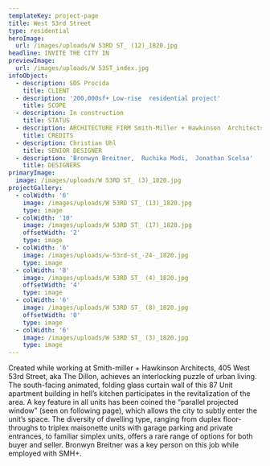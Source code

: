 ```yaml
---
templateKey: project-page
title: West 53rd Street
type: residential
heroImage:
  url: /images/uploads/W 53RD ST_ (12)_1820.jpg
headline: INVITE THE CITY IN
previewImage:
  url: /images/uploads/W 53ST_index.jpg
infoObject:
  - description: SDS Procida
    title: CLIENT
  - description: '200,000sf+ Low-rise  residential project'
    title: SCOPE
  - description: In construction
    title: STATUS
  - description: ARCHITECTURE FIRM Smith-Miller + Hawkinson  Architects
    title: CREDITS
  - description: Christian Uhl
    title: SENIOR DESIGNER
  - description: 'Bronwyn Breitner,  Ruchika Modi,  Jonathan Scelsa'
    title: DESIGNERS
primaryImage:
  image: /images/uploads/W 53RD ST_ (3)_1820.jpg
projectGallery:
  - colWidth: '6'
    image: /images/uploads/W 53RD ST_ (13)_1820.jpg
    type: image
  - colWidth: '10'
    image: /images/uploads/W 53RD ST_ (17)_1820.jpg
    offsetWidth: '2'
    type: image
  - colWidth: '6'
    image: /images/uploads/w-53rd-st_-24-_1820.jpg
    type: image
  - colWidth: '8'
    image: /images/uploads/W 53RD ST_ (4)_1820.jpg
    offsetWidth: '4'
    type: image
  - colWidth: '6'
    image: /images/uploads/W 53RD ST_ (8)_1820.jpg
    offsetWidth: '0'
    type: image
  - colWidth: '6'
    image: /images/uploads/W 53RD ST_ (3)_1820.jpg
    type: image
---
```

Created while working at Smith-miller + Hawkinson Architects, 405 West 53rd Street, aka The Dillon, achieves an interlocking puzzle of urban living. The south-facing animated, folding glass curtain wall of this 87 Unit apartment building in hell’s kitchen participates in the revitalization of the area. A key feature in all units has been coined the “parallel projected window” (seen on following page), which allows the city to subtly enter the unit’s space. The diversity of dwelling type, ranging from duplex floor-throughs to triplex maisonette units with garage parking and private entrances, to familiar simplex units, offers a rare range of options for both buyer and seller. Bronwyn Breitner was a key person on this job while employed with SMH+.
